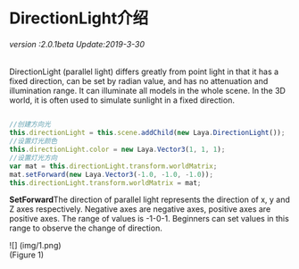 # DirectionLight介绍

###### *version :2.0.1beta   Update:2019-3-30*

DirectionLight (parallel light) differs greatly from point light in that it has a fixed direction, can be set by radian value, and has no attenuation and illumination range. It can illuminate all models in the whole scene. In the 3D world, it is often used to simulate sunlight in a fixed direction.


```typescript

//创建方向光
this.directionLight = this.scene.addChild(new Laya.DirectionLight());
//设置灯光颜色
this.directionLight.color = new Laya.Vector3(1, 1, 1);
//设置灯光方向
var mat = this.directionLight.transform.worldMatrix;
mat.setForward(new Laya.Vector3(-1.0, -1.0, -1.0));
this.directionLight.transform.worldMatrix = mat;
```


​**SetForward**The direction of parallel light represents the direction of x, y and Z axes respectively. Negative axes are negative axes, positive axes are positive axes. The range of values is -1-0-1. Beginners can set values in this range to observe the change of direction.

![] (img/1.png)<br> (Figure 1)

